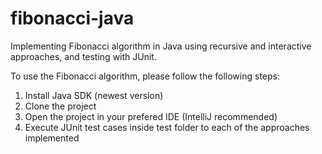 # fibonacci-java
Implementing Fibonacci algorithm in Java using recursive and interactive approaches, and testing with JUnit.

To use the Fibonacci algorithm, please follow the following steps:

1. Install Java SDK (newest version)
2. Clone the project
3. Open the project in your prefered IDE (IntelliJ recommended)
4. Execute JUnit test cases inside test folder to each of the approaches implemented